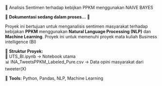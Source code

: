 📌 Analisis Sentimen terhadap kebijkan PPKM menggunakan NAIVE BAYES

🚧 **Dokumentasi sedang dalam proses...** 🚧  

Proyek ini bertujuan untuk menganalisis sentimen masyarakat terhadap kebijakan **PPKM** menggunakan **Natural Language Processing (NLP)** dan **Machine Learning**. 
Proyek ini untuk memenuhi proyek mata kuliah Business intelligence (BI) 

📂 **Struktur Proyek:**  
📄 UTS_BI.ipynb → Notebook utama  
📊 INA_TweetsPPKM_Labeled_Pure.csv → Data opini masyarakat dari tweeter(X)

🔧 **Tools:** Python, Pandas, NLP, Machine Learning  
